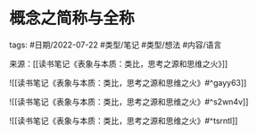 # 概念之简称与全称


tags: #日期/2022-07-22 #类型/笔记 #类型/想法 #内容/语言 

来源：[[读书笔记《表象与本质：类比，思考之源和思维之火》]]

![[读书笔记《表象与本质：类比，思考之源和思维之火》#^gayy63]]

![[读书笔记《表象与本质：类比，思考之源和思维之火》#^s2wn4v]]

![[读书笔记《表象与本质：类比，思考之源和思维之火》#^tsrntl]]